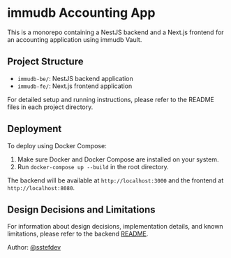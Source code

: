 # immudb Accounting App

This is a monorepo containing a NestJS backend and a Next.js frontend for an accounting application using immudb Vault.

## Project Structure

- `immudb-be/`: NestJS backend application
- `immudb-fe/`: Next.js frontend application

For detailed setup and running instructions, please refer to the README files in each project directory.

## Deployment

To deploy using Docker Compose:

1. Make sure Docker and Docker Compose are installed on your system.
2. Run `docker-compose up --build` in the root directory.

The backend will be available at `http://localhost:3000` and the frontend at `http://localhost:8080`.

## Design Decisions and Limitations

For information about design decisions, implementation details, and known limitations, please refer to the backend [README](./immudb-be/README.md).

Author: [@sstefdev](https://github.com/sstefdev)
